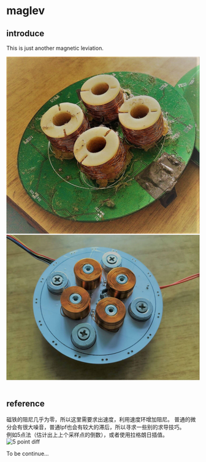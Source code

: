 # maglev

## introduce
This is just another magnetic leviation.  

![pcb_1](/img/pcb_1.jpg)
![pcb_2](/img/pcb_2.jpg)
</br></br>

## reference
磁铁的阻尼几乎为零，所以这里需要求出速度，利用速度环增加阻尼。
普通的微分会有很大噪音，普通lpf也会有较大的滞后，所以寻求一些别的求导技巧。  
例如5点法（估计出上上个采样点的倒数），或者使用拉格朗日插值。  
![5 point diff](/img/5_point_diff.jpg)


To be continue...
